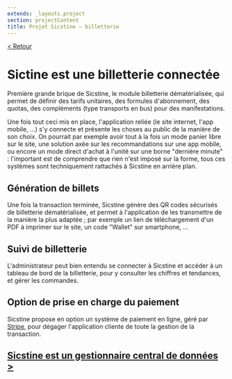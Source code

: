 ```yaml
---
extends: _layouts.project
section: projectContent
title: Projet Sicstine — billetterie
---
```


[< Retour](/p/sicstine2)

# Sictine est une billetterie connectée

Première grande brique de Sicstine, le module billetterie dématérialisée, qui permet de définir des tarifs unitaires, des formules d'abonnement, des quotas, des compléments (type transports en bus) pour des manifestations.

Une fois tout ceci mis en place, l'application reliée (le site internet, l'app mobile, ...) s'y connecte et présente les choses au public de la manière de son choix. On pourrait par exemple avoir tout à la fois un mode panier libre sur le site, une solution axée sur les recommandations sur une app mobile, ou encore un mode direct d'achat à l'unité sur une borne "dernière minute" : l'important est de comprendre que rien n'est imposé sur la forme, tous ces systèmes sont techniquement rattachés à Sicstine en arrière plan.

## Génération de billets
Une fois la transaction terminée, Sicstine génère des QR codes sécurisés de billetterie dématérialisée, et permet à l'application de les transmettre de la manière la plus adaptée ; par exemple un lien de téléchargement d'un PDF à imprimer sur le site, un code "Wallet" sur smartphone, ...

## Suivi de billetterie
L'administrateur peut bien entendu se connecter à Sicstine et accéder à un tableau de bord de la billetterie, pour y consulter les chiffres et tendances, et gérer les commandes.

## Option de prise en charge du paiement
Sicstine propose en option un système de paiement en ligne, géré par [Stripe](https://stripe.com), pour dégager l'application cliente de toute la gestion de la transaction.

## [Sicstine est un gestionnaire central de données >](/p/sicstine-crm)
 
